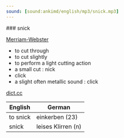 ```yaml
---
sound: [sound:ankimd/english/mp3/snick.mp3]
---
```


\### snick

[Merriam-Webster](https://www.merriam-webster.com/dictionary/snick)

- to cut through
- to cut slightly
- to perform a light cutting action
- a small cut : nick
- click
- a slight often metallic sound : click

[dict.cc](https://www.dict.cc/snick)

| English        | German       |
| -------------- | ------------ |
| to snick | einkerben (23) |
| snick | leises Klirren (n) |
